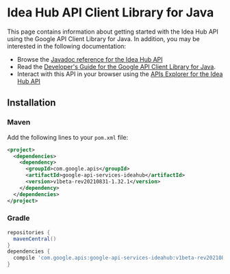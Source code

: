 # Idea Hub API Client Library for Java



This page contains information about getting started with the Idea Hub API
using the Google API Client Library for Java. In addition, you may be interested
in the following documentation:

* Browse the [Javadoc reference for the Idea Hub API][javadoc]
* Read the [Developer's Guide for the Google API Client Library for Java][google-api-client].
* Interact with this API in your browser using the [APIs Explorer for the Idea Hub API][api-explorer]

## Installation

### Maven

Add the following lines to your `pom.xml` file:

```xml
<project>
  <dependencies>
    <dependency>
      <groupId>com.google.apis</groupId>
      <artifactId>google-api-services-ideahub</artifactId>
      <version>v1beta-rev20210831-1.32.1</version>
    </dependency>
  </dependencies>
</project>
```

### Gradle

```gradle
repositories {
  mavenCentral()
}
dependencies {
  compile 'com.google.apis:google-api-services-ideahub:v1beta-rev20210831-1.32.1'
}
```

[javadoc]: https://googleapis.dev/java/google-api-services-ideahub/latest/index.html
[google-api-client]: https://github.com/googleapis/google-api-java-client/
[api-explorer]: https://developers.google.com/apis-explorer/#p/ideahub/v1/
